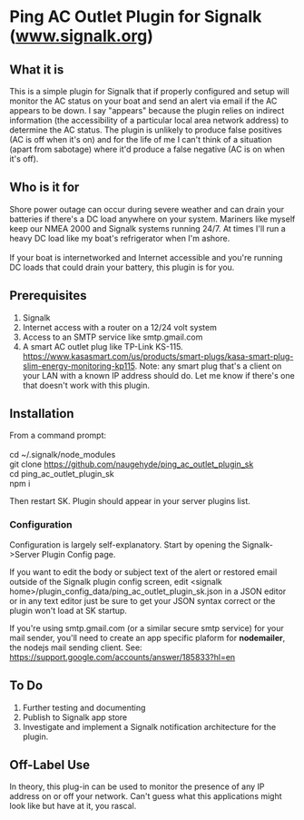# Ping AC Outlet Plugin for Signalk (www.signalk.org)

## What it is

This is a simple plugin for Signalk that if properly configured and setup will monitor the AC status on your boat and send an alert via email if the AC appears to be down. I say "appears" because the plugin relies on indirect information (the accessibility of a particular local area network address) to determine the AC status. The plugin is unlikely to produce false positives (AC is off when it's on) and for the life of me I can't think of a situation (apart from sabotage) where it'd produce a false negative (AC is on when it's off).

## Who is it for

Shore power outage can occur during severe weather and can drain your batteries if there's a DC load anywhere on your system. Mariners like myself keep our NMEA 2000 and Signalk systems running 24/7. At times I'll run a heavy DC load like my boat's refrigerator when I'm ashore. <br>
<br>
If your boat is internetworked and Internet accessible and you're running DC loads that could drain your battery, this plugin is for you. <br>

## Prerequisites

1) Signalk<br>
2) Internet access with a router on a 12/24 volt system<br>
3) Access to an SMTP service like smtp.gmail.com<br>
4) A smart AC outlet plug like TP-Link KS-115. https://www.kasasmart.com/us/products/smart-plugs/kasa-smart-plug-slim-energy-monitoring-kp115. Note: any smart plug that's a client on your LAN with a known IP address should do. Let me know if there's one that doesn't work with this plugin.<br>


## Installation
From a command prompt:<br>
<br>
  cd ~/.signalk/node_modules<br>
  git clone https://github.com/naugehyde/ping_ac_outlet_plugin_sk<br>
  cd ping_ac_outlet_plugin_sk<br>
  npm i<br>

Then restart SK. Plugin should appear in your server plugins list.<br>

### Configuration

Configuration is largely self-explanatory. Start by opening the Signalk->Server Plugin Config page.<br>

If you want to edit the body or subject text of the alert or restored email outside of the Signalk plugin config screen, edit \<signalk home\>/plugin_config_data/ping_ac_outlet_plugin_sk.json in a JSON editor or in any text editor just be sure to get your JSON syntax correct or the plugin won't load at SK startup.<br>

If you're using smtp.gmail.com (or a similar secure smtp service) for your mail sender, you'll need to create an app specific plaform for **nodemailer**, the nodejs mail sending client. See: https://support.google.com/accounts/answer/185833?hl=en<br>

## To Do

1) Further testing and documenting<br>
2) Publish to Signalk app store<br>
3) Investigate and implement a Signalk notification architecture for the plugin.<br>

## Off-Label Use

In theory, this plug-in can be used to monitor the presence of any IP address on or off your network. Can't guess what this applications might look like but have at it, you rascal.<br>
